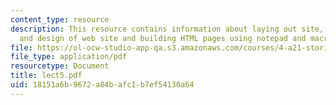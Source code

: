 ```yaml
---
content_type: resource
description: This resource contains information about laying out site, logical organization
  and design of web site and building HTML pages using notepad and macromedia dreamweaver.
file: https://ol-ocw-studio-app-qa.s3.amazonaws.com/courses/4-a21-stories-without-words-photographing-the-first-year-fall-2006/18151a6b9672a84bafc1b7ef54130a64_lect5.pdf
file_type: application/pdf
resourcetype: Document
title: lect5.pdf
uid: 18151a6b-9672-a84b-afc1-b7ef54130a64
---
```

